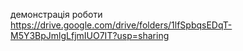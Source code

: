 демонстрація роботи
https://drive.google.com/drive/folders/1lfSpbqsEDqT-M5Y3BpJmlgLfjmIUO7IT?usp=sharing

